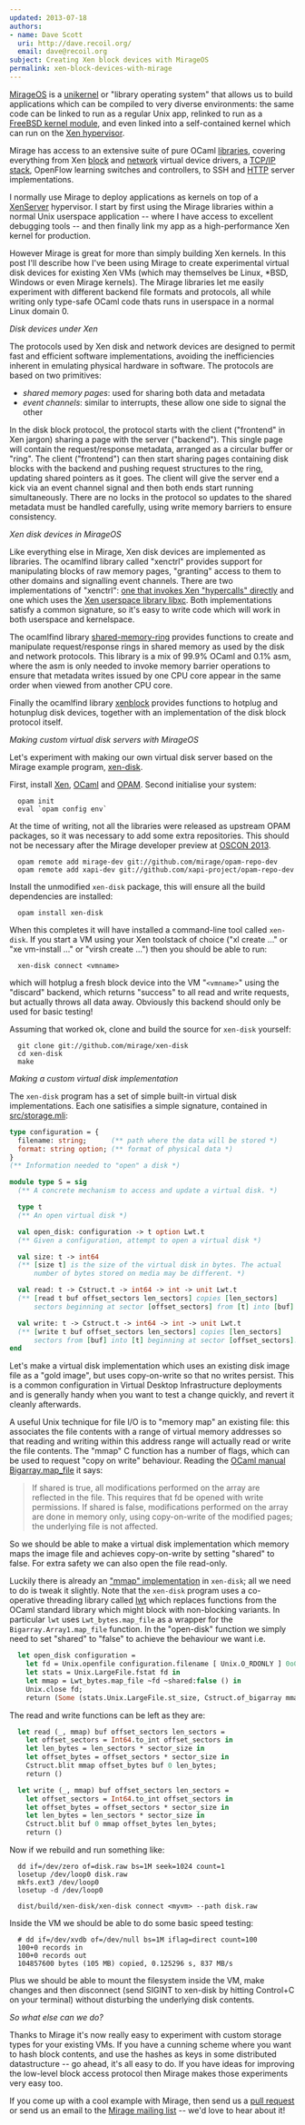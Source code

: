 ```yaml
---
updated: 2013-07-18
authors:
- name: Dave Scott
  uri: http://dave.recoil.org/
  email: dave@recoil.org
subject: Creating Xen block devices with MirageOS
permalink: xen-block-devices-with-mirage
---
```


[MirageOS](https://mirage.io/) is a
[unikernel](http://anil.recoil.org/papers/2013-asplos-mirage.pdf)
or "library operating system" that allows us to build applications
which can be compiled to very diverse environments: the same code can be linked
to run as a regular Unix app, relinked to run as a [FreeBSD kernel module](https://github.com/pgj/mirage-kfreebsd),
and even linked into a
self-contained kernel which can run on the [Xen
hypervisor](http://www.xenproject.org/).

Mirage has access to an extensive suite of pure OCaml [libraries](https://github.com/mirage),
covering everything from Xen [block](https://github.com/mirage/ocaml-xen-block-driver) and [network](https://github.com/mirage/mirage-platform/blob/master/xen/lib/netif.ml) virtual device drivers,
a [TCP/IP stack](https://github.com/mirage/mirage-net), OpenFlow learning switches and controllers, to
SSH and [HTTP](https://github.com/mirage/ocaml-cohttp) server implementations.

I normally use Mirage to deploy applications as kernels on top of
a [XenServer](http://www.xenserver.org/) hypervisor. I start by
first using the Mirage libraries within a normal Unix userspace
application -- where I have access to excellent debugging tools --
and then finally link my app as a high-performance Xen kernel for
production.

However Mirage is great for more than simply building Xen kernels.
In this post I'll describe how I've been using Mirage to create
experimental virtual disk devices for existing Xen VMs (which may
themselves be Linux, *BSD, Windows or even Mirage kernels).
The Mirage libraries let me easily
experiment with different backend file formats and protocols, all while
writing only type-safe OCaml code thats runs in userspace in a normal
Linux domain 0.

*Disk devices under Xen*

The protocols used by Xen disk and network devices are designed to
permit fast and efficient software implementations, avoiding the
inefficiencies inherent in emulating physical hardware in software.
The protocols are based on two primitives:

* *shared memory pages*: used for sharing both data and metadata
* *event channels*: similar to interrupts, these allow one side to signal the other

In the disk block protocol, the protocol starts with the client
("frontend" in Xen jargon) sharing a page with the server ("backend").
This single page will contain the request/response metadata, arranged
as a circular buffer or "ring". The client ("frontend") can then start
sharing pages containing disk blocks with the backend and pushing request
structures to the ring, updating shared pointers as it goes. The client
will give the server end a kick via an event channel signal and then both
ends start running simultaneously. There are no locks in the protocol so
updates to the shared metadata must be handled carefully, using write
memory barriers to ensure consistency.

*Xen disk devices in MirageOS*

Like everything else in Mirage, Xen disk devices are implemented as
libraries. The ocamlfind library called "xenctrl" provides support for
manipulating blocks of raw memory pages, "granting" access to them to
other domains and signalling event channels. There are two implementations
of "xenctrl":
[one that invokes Xen "hypercalls" directly](https://github.com/mirage/mirage-platform/tree/master/xen/lib)
 and one which uses the [Xen userspace library libxc](https://github.com/xapi-project/ocaml-xen-lowlevel-libs).
Both implementations satisfy a common signature, so it's easy to write
code which will work in both userspace and kernelspace.

The ocamlfind library
[shared-memory-ring](https://github.com/mirage/shared-memory-ring)
provides functions to create and manipulate request/response rings in shared
memory as used by the disk and network protocols. This library is a mix of
99.9% OCaml and 0.1% asm, where the asm is only needed to invoke memory
barrier operations to ensure that metadata writes issued by one CPU core
appear in the same order when viewed from another CPU core.

Finally the ocamlfind library
[xenblock](https://github.com/mirage/ocaml-xen-block-driver)
provides functions to hotplug and hotunplug disk devices, together with an
implementation of the disk block protocol itself.

*Making custom virtual disk servers with MirageOS*

Let's experiment with making our own virtual disk server based on
the Mirage example program, [xen-disk](https://github.com/mirage/xen-disk).

First, install [Xen](http://www.xen.org/), [OCaml](http://www.ocaml.org/)
and [OPAM](http://opam.ocamlpro.com/). Second initialise your system:

```
  opam init
  eval `opam config env`
```

At the time of writing, not all the libraries were released as upstream
OPAM packages, so it was necessary to add some extra repositories. This
should not be necessary after the Mirage developer preview at
[OSCON 2013](http://www.oscon.com/oscon2013/public/schedule/detail/28956).

```
  opam remote add mirage-dev git://github.com/mirage/opam-repo-dev
  opam remote add xapi-dev git://github.com/xapi-project/opam-repo-dev
```

Install the unmodified `xen-disk` package, this will ensure all the build
dependencies are installed:

```
  opam install xen-disk
```
When this completes it will have installed a command-line tool called
`xen-disk`. If you start a VM using your Xen toolstack of choice
("xl create ..." or "xe vm-install ..." or "virsh create ...") then you
should be able to run:

```
  xen-disk connect <vmname>
```

which will hotplug a fresh block device into the VM "`<vmname>`" using the
"discard" backend, which returns "success" to all read and write requests,
but actually throws all data away. Obviously this backend should only be
used for basic testing!

Assuming that worked ok, clone and build the source for `xen-disk` yourself:

```
  git clone git://github.com/mirage/xen-disk
  cd xen-disk
  make
```

*Making a custom virtual disk implementation*

The `xen-disk` program has a set of simple built-in virtual disk implementations.
Each one satisifies a simple signature, contained in
[src/storage.mli](https://github.com/mirage/xen-disk/blob/master/src/storage.mli):

```ocaml
type configuration = {
  filename: string;      (** path where the data will be stored *)
  format: string option; (** format of physical data *)
}
(** Information needed to "open" a disk *)

module type S = sig
  (** A concrete mechanism to access and update a virtual disk. *)

  type t
  (** An open virtual disk *)

  val open_disk: configuration -> t option Lwt.t
  (** Given a configuration, attempt to open a virtual disk *)

  val size: t -> int64
  (** [size t] is the size of the virtual disk in bytes. The actual
      number of bytes stored on media may be different. *)

  val read: t -> Cstruct.t -> int64 -> int -> unit Lwt.t
  (** [read t buf offset_sectors len_sectors] copies [len_sectors]
      sectors beginning at sector [offset_sectors] from [t] into [buf] *)

  val write: t -> Cstruct.t -> int64 -> int -> unit Lwt.t
  (** [write t buf offset_sectors len_sectors] copies [len_sectors]
      sectors from [buf] into [t] beginning at sector [offset_sectors]. *)
end
```

Let's make a virtual disk implementation which uses an existing disk
image file as a "gold image", but uses copy-on-write so that no writes
persist.
This is a common configuration in Virtual Desktop Infrastructure deployments
and is generally handy when you want to test a change quickly, and
revert it cleanly afterwards.

A useful Unix technique for file I/O is to "memory map" an existing file:
this associates the file contents with a range of virtual memory addresses
so that reading and writing within this address range will actually
read or write the file contents.
The "mmap" C function has a number of flags, which can be used to request
"copy on write" behaviour. Reading the
[OCaml manual Bigarray.map_file](http://caml.inria.fr/pub/docs/manual-ocaml/libref/Bigarray.Genarray.html)
it says:

> If shared is true, all modifications performed on the array are reflected
> in the file. This requires that fd be opened with write permissions. If
> shared is false, modifications performed on the array are done in memory
> only, using copy-on-write of the modified pages; the underlying file is
> not affected.

So we should be able to make a virtual disk implementation which memory
maps the image file and achieves copy-on-write by setting "shared" to false.
For extra safety we can also open the file read-only.

Luckily there is already an
["mmap" implementation](https://github.com/mirage/xen-disk/blob/master/src/backend.ml#L63)
in `xen-disk`; all we need to do is tweak it slightly.
Note that the `xen-disk` program uses a co-operative threading library called
[lwt](http://ocsigen.org/lwt/)
which replaces functions from the OCaml standard library which might block
with non-blocking variants. In
particular `lwt` uses `Lwt_bytes.map_file` as a wrapper for the
`Bigarray.Array1.map_file` function.
In the "open-disk" function we simply need to set "shared" to "false" to
achieve the behaviour we want i.e.

```ocaml
  let open_disk configuration =
    let fd = Unix.openfile configuration.filename [ Unix.O_RDONLY ] 0o0 in
    let stats = Unix.LargeFile.fstat fd in
    let mmap = Lwt_bytes.map_file ~fd ~shared:false () in
    Unix.close fd;
    return (Some (stats.Unix.LargeFile.st_size, Cstruct.of_bigarray mmap))
```

The read and write functions can be left as they are:

```ocaml
  let read (_, mmap) buf offset_sectors len_sectors =
    let offset_sectors = Int64.to_int offset_sectors in
    let len_bytes = len_sectors * sector_size in
    let offset_bytes = offset_sectors * sector_size in
    Cstruct.blit mmap offset_bytes buf 0 len_bytes;
    return ()

  let write (_, mmap) buf offset_sectors len_sectors =
    let offset_sectors = Int64.to_int offset_sectors in
    let offset_bytes = offset_sectors * sector_size in
    let len_bytes = len_sectors * sector_size in
    Cstruct.blit buf 0 mmap offset_bytes len_bytes;
    return () 
```

Now if we rebuild and run something like:

```
  dd if=/dev/zero of=disk.raw bs=1M seek=1024 count=1
  losetup /dev/loop0 disk.raw
  mkfs.ext3 /dev/loop0
  losetup -d /dev/loop0

  dist/build/xen-disk/xen-disk connect <myvm> --path disk.raw
```

Inside the VM we should be able to do some basic speed testing:

```
  # dd if=/dev/xvdb of=/dev/null bs=1M iflag=direct count=100
  100+0 records in
  100+0 records out
  104857600 bytes (105 MB) copied, 0.125296 s, 837 MB/s
```

Plus we should be able to mount the filesystem inside the VM, make changes and
then disconnect (send SIGINT to xen-disk by hitting Control+C on your terminal)
without disturbing the underlying disk contents.

*So what else can we do?*

Thanks to Mirage it's now really easy to experiment with custom storage types
for your existing VMs. If you have a cunning scheme where you want to hash block contents,
and use the hashes as keys in some distributed datastructure -- go ahead, it's
all easy to do. If you have ideas for improving the low-level block access protocol
then Mirage makes those experiments very easy too.

If you come up with a cool example with Mirage, then send us a
[pull request](https://github.com/mirage) or send us an email to the
[Mirage mailing list](https://mirage.io/about/) -- we'd
love to hear about it!

